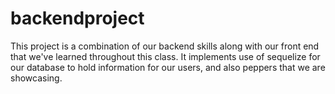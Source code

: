 # backendproject
This project is a combination of our backend skills along with our front end that we've learned throughout this class. It implements use of sequelize for our database to hold information for our users, and also peppers that we are showcasing. 